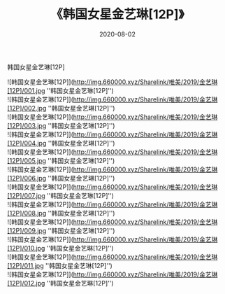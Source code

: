 ﻿---
layout: post
title:  《韩国女星金艺琳[12P]》
date:   2020-08-02
img: http://img.660000.xyz/Sharelink/唯美/2019/金艺琳[12P]/000.jpg
categories: [美女, 清纯, 唯美]
---

韩国女星金艺琳[12P]

![韩国女星金艺琳[12P]](http://img.660000.xyz/Sharelink/唯美/2019/金艺琳[12P]/001.jpg ''韩国女星金艺琳[12P]'') <br>
![韩国女星金艺琳[12P]](http://img.660000.xyz/Sharelink/唯美/2019/金艺琳[12P]/002.jpg ''韩国女星金艺琳[12P]'') <br>
![韩国女星金艺琳[12P]](http://img.660000.xyz/Sharelink/唯美/2019/金艺琳[12P]/003.jpg ''韩国女星金艺琳[12P]'') <br>
![韩国女星金艺琳[12P]](http://img.660000.xyz/Sharelink/唯美/2019/金艺琳[12P]/004.jpg ''韩国女星金艺琳[12P]'') <br>
![韩国女星金艺琳[12P]](http://img.660000.xyz/Sharelink/唯美/2019/金艺琳[12P]/005.jpg ''韩国女星金艺琳[12P]'') <br>
![韩国女星金艺琳[12P]](http://img.660000.xyz/Sharelink/唯美/2019/金艺琳[12P]/006.jpg ''韩国女星金艺琳[12P]'') <br>
![韩国女星金艺琳[12P]](http://img.660000.xyz/Sharelink/唯美/2019/金艺琳[12P]/007.jpg ''韩国女星金艺琳[12P]'') <br>
![韩国女星金艺琳[12P]](http://img.660000.xyz/Sharelink/唯美/2019/金艺琳[12P]/008.jpg ''韩国女星金艺琳[12P]'') <br>
![韩国女星金艺琳[12P]](http://img.660000.xyz/Sharelink/唯美/2019/金艺琳[12P]/009.jpg ''韩国女星金艺琳[12P]'') <br>
![韩国女星金艺琳[12P]](http://img.660000.xyz/Sharelink/唯美/2019/金艺琳[12P]/010.jpg ''韩国女星金艺琳[12P]'') <br>
![韩国女星金艺琳[12P]](http://img.660000.xyz/Sharelink/唯美/2019/金艺琳[12P]/011.jpg ''韩国女星金艺琳[12P]'') <br>
![韩国女星金艺琳[12P]](http://img.660000.xyz/Sharelink/唯美/2019/金艺琳[12P]/012.jpg ''韩国女星金艺琳[12P]'') <br>
